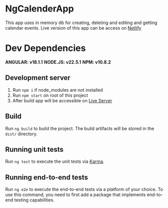 # NgCalenderApp

This app uses in memory db for creating, deleting and editing and getting calendar events. Live version of this app can be access on [Netlify](https://ng-cal.netlify.app)
# Dev Dependencies

**ANGULAR: v18.1.1**
**NODE.JS: v22.5.1**
**NPM: v10.8.2**

## Development server

1. Run `npm i` if node_modules are not installed
2. Run `npm start` on root of this project
3. After build app will be accessible on [Live Server](http://localhost:4200)

## Build

Run `ng build` to build the project. The build artifacts will be stored in the `dist/` directory.

## Running unit tests

Run `ng test` to execute the unit tests via [Karma](https://karma-runner.github.io).

## Running end-to-end tests

Run `ng e2e` to execute the end-to-end tests via a platform of your choice. To use this command, you need to first add a package that implements end-to-end testing capabilities.
